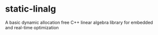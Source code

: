 # static-linalg
A basic dynamic allocation free C++ linear algebra library for embedded and real-time optimization

